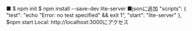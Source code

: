 ■
$ npm init
$ npm install --save-dev lite-server
■jsonに追加
  "scripts": {
    "test": "echo \"Error: no test specified\" && exit 1",
    "start": "lite-server"
  },
$npm start
Local: http://localhost:3000にアクセス

